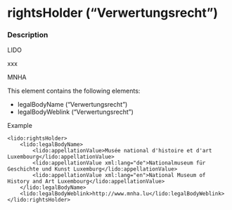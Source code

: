 # rightsHolder \(“Verwertungsrecht”\)

### Description

LIDO

xxx

MNHA

This element contains the following elements:

* legalBodyName \(“Verwertungsrecht”\)
* legalBodyWeblink \(“Verwertungsrecht”\)

Example

```markup
<lido:rightsHolder>
    <lido:legalBodyName>
        <lido:appellationValue>Musée national d'histoire et d'art Luxembourg</lido:appellationValue>
        <lido:appellationValue xml:lang="de">Nationalmuseum für Geschichte und Kunst Luxemburg</lido:appellationValue>
        <lido:appellationValue xml:lang="en">National Museum of History and Art Luxembourg</lido:appellationValue>
    </lido:legalBodyName>
    <lido:legalBodyWeblink>http://www.mnha.lu</lido:legalBodyWeblink>
</lido:rightsHolder>
```

